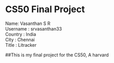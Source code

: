 # CS50 Final Project
Name: Vasanthan S R <br>
Username : srvasanthan33<br>
Country : India<br>
City : Chennai<br>
Title : Litracker<br>

##This is my final project for the CS50, A harvard  
